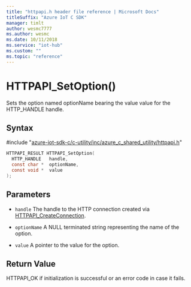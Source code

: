 ```yaml
---                             
title: "httpapi.h header file reference | Microsoft Docs" 
titleSuffix: "Azure IoT C SDK"            
manager: timlt                 
author: wesmc7777              
ms.author: wesmc               
ms.date: 10/11/2018                    
ms.service: "iot-hub"             
ms.custom: ""                
ms.topic: "reference"        
---                            
```


# HTTPAPI_SetOption()

Sets the option named optionName bearing the value value for the HTTP_HANDLE handle.

## Syntax

\#include "[azure-iot-sdk-c/c-utility/inc/azure_c_shared_utility/httpapi.h](../httpapi-h.md)"  
```C
HTTPAPI_RESULT HTTPAPI_SetOption(
  HTTP_HANDLE   handle,
  const char *  optionName,
  const void *  value
);
```

## Parameters
* `handle` The handle to the HTTP connection created via [HTTPAPI_CreateConnection](../httpapi-h/httpapi-createconnection.md). 

* `optionName` A NULL terminated string representing the name of the option. 

* `value` A pointer to the value for the option.

## Return Value
HTTPAPI_OK if initialization is successful or an error code in case it fails.

